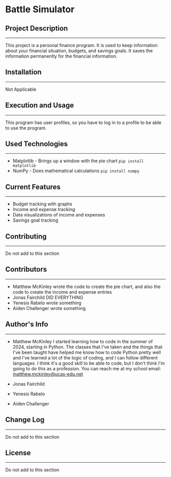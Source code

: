 # Battle Simulator

## Project Description
---
This project is a personal finance program. It is used to keep information about your financial situation, budgets, and savings goals. It saves the information permanently for the financial information.  

## Installation
---
Not Applicable  

## Execution and Usage
---
This program has user profiles, so you have to log in to a profile to be able to use the program.   


## Used Technologies
---
+ Matplotlib - Brings up a window with the pie chart
`pip install matplotlib`
+ NumPy - Does mathematical calculations
`pip install numpy`

## Current Features
---
+ Budget tracking with graphs
+ Income and expense tracking
+ Data visualizations of income and expenses
+ Savings goal tracking  

## Contributing
---
Do not add to this section  

## Contributors
---
+ Matthew McKinley wrote the code to create the pie chart, and also the code to create the income and expense entries
+ Jonas Fairchild DID EVERYTHING
+ Yenesis Rabelo wrote something
+ Aiden Challenger wrote something

## Author's Info
---
+ Matthew McKinley
I started learning how to code in the summer of 2024, starting in Python. The classes that I've taken and the things that I've been taught have helped me know how to code Python pretty well and I've learned a lot of the logic of coding, and I can follow different languages. I think it's a good skill to be able to code, but I don't think I'm going to do this as a profession. You can reach me at my school email: matthew.mckinley@ucas-edu.net

+ Jonas Fairchild


+ Yenesis Rabelo


+ Aiden Challenger


## Change Log
---
Do not add to this section  

## License
---
Do not add to this section